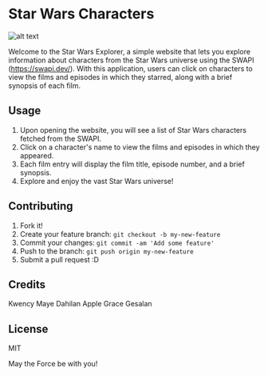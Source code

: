 # Star Wars Characters

![alt text](../images/starwars_banner.png "Star Wars Characters")

Welcome to the Star Wars Explorer, a simple website that lets you explore information about characters from the Star Wars universe using the SWAPI (https://swapi.dev/). With this application, users can click on characters to view the films and episodes in which they starred, along with a brief synopsis of each film.

## Usage

1. Upon opening the website, you will see a list of Star Wars characters fetched from the SWAPI.
2. Click on a character's name to view the films and episodes in which they appeared.
3. Each film entry will display the film title, episode number, and a brief synopsis.
4. Explore and enjoy the vast Star Wars universe!

## Contributing

1. Fork it!
2. Create your feature branch: `git checkout -b my-new-feature`
3. Commit your changes: `git commit -am 'Add some feature'`
4. Push to the branch: `git push origin my-new-feature`
5. Submit a pull request :D

## Credits

Kwency Maye Dahilan
Apple Grace Gesalan

## License

MIT

May the Force be with you!
